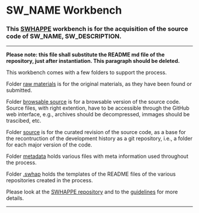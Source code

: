 # SW_NAME Workbench

### This [SWHAPPE](https://github.com/Unipisa/SWHAPPE) workbench is for the acquisition of the source code of SW_NAME, SW_DESCRIPTION.  

-------------------

__Please note: this file shall substitute the README md file of the repository, just after instantiation. This paragraph should be deleted.__

This workbench comes with a few folders to support the process.

Folder [raw materials](./raw_materials) is for the original materials, as they have been found or submitted.

Folder [browsable source](./browsable_source) is for a browsable version of the source code. Source files, with right extention, have to be accessible through the GitHub web interface, e.g., archives should be decompressed, immages should be trascibed, etc.

Folder [source](./source) is for the curated revision of the source code, as a base for the recontruction of the development history as a git repository, i.e., a folder for each major version of the code.

Folder [metadata](./metadata) holds various files with meta information used throughout the process. 

Folder [.swhap](./.swhap) holds the templates of the README files of the various repositories created in the process.

Please look at the [SWHAPPE repository](https://github.com/Unipisa/SWHAPPE/README.md) and to the [guidelines](https://github.com/SoftwareHeritage/swhapguide/blob/master/SWHAP%40Pisa.pdf)  for more details.

-------------------
